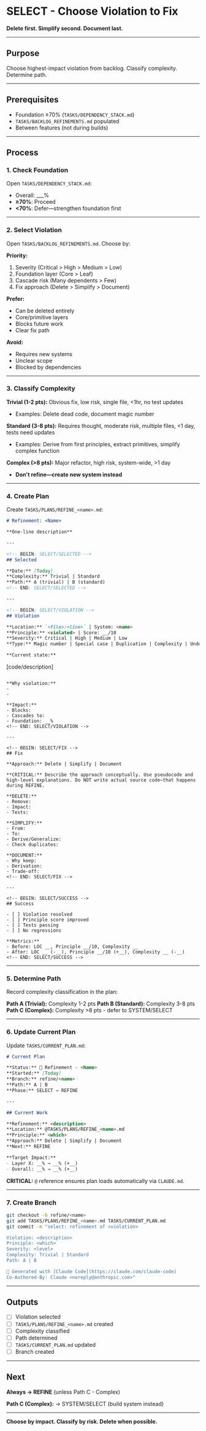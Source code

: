 # SELECT - Choose Violation to Fix

**Delete first. Simplify second. Document last.**

---

## Purpose

Choose highest-impact violation from backlog. Classify complexity. Determine path.

---

## Prerequisites

- Foundation ≥70% (`TASKS/DEPENDENCY_STACK.md`)
- `TASKS/BACKLOG_REFINEMENTS.md` populated
- Between features (not during builds)

---

## Process

### 1. Check Foundation

Open `TASKS/DEPENDENCY_STACK.md`:
- Overall: ___%
- **≥70%**: Proceed
- **<70%**: Defer—strengthen foundation first

---

### 2. Select Violation

Open `TASKS/BACKLOG_REFINEMENTS.md`. Choose by:

**Priority:**
1. Severity (Critical > High > Medium > Low)
2. Foundation layer (Core > Leaf)
3. Cascade risk (Many dependents > Few)
4. Fix approach (Delete > Simplify > Document)

**Prefer:**
- Can be deleted entirely
- Core/primitive layers
- Blocks future work
- Clear fix path

**Avoid:**
- Requires new systems
- Unclear scope
- Blocked by dependencies

---

### 3. Classify Complexity

**Trivial (1-2 pts):** Obvious fix, low risk, single file, <1hr, no test updates
- Examples: Delete dead code, document magic number

**Standard (3-8 pts):** Requires thought, moderate risk, multiple files, <1 day, tests need updates
- Examples: Derive from first principles, extract primitives, simplify complex function

**Complex (>8 pts):** Major refactor, high risk, system-wide, >1 day
- **Don't refine—create new system instead**

---

### 4. Create Plan

Create `TASKS/PLANS/REFINE_<name>.md`:

```markdown
# Refinement: <Name>

**One-line description**

---

<!-- BEGIN: SELECT/SELECTED -->
## Selected

**Date:** [Today]
**Complexity:** Trivial | Standard
**Path:** A (trivial) | B (standard)
<!-- END: SELECT/SELECTED -->

---

<!-- BEGIN: SELECT/VIOLATION -->
## Violation

**Location:** `<file>:<line>` | System: <name>
**Principle:** <violated> | Score: __/10
**Severity:** Critical | High | Medium | Low
**Type:** Magic number | Special case | Duplication | Complexity | Undocumented

**Current state:**
```
[code/description]
```

**Why violation:**
-
-

**Impact:**
- Blocks:
- Cascades to:
- Foundation: __%
<!-- END: SELECT/VIOLATION -->

---

<!-- BEGIN: SELECT/FIX -->
## Fix

**Approach:** Delete | Simplify | Document

**CRITICAL:** Describe the approach conceptually. Use pseudocode and high-level explanations. Do NOT write actual source code—that happens during REFINE.

**DELETE:**
- Remove:
- Impact:
- Tests:

**SIMPLIFY:**
- From:
- To:
- Derive/Generalize:
- Check duplicates:

**DOCUMENT:**
- Why keep:
- Derivation:
- Trade-off:
<!-- END: SELECT/FIX -->

---

<!-- BEGIN: SELECT/SUCCESS -->
## Success

- [ ] Violation resolved
- [ ] Principle score improved
- [ ] Tests passing
- [ ] No regressions

**Metrics:**
- Before: LOC __, Principle __/10, Complexity __
- After: LOC __ (-__), Principle __/10 (+__), Complexity __ (-__)
<!-- END: SELECT/SUCCESS -->
```

---

### 5. Determine Path

Record complexity classification in the plan:

**Path A (Trivial):** Complexity 1-2 pts
**Path B (Standard):** Complexity 3-8 pts
**Path C (Complex):** Complexity >8 pts - defer to SYSTEM/SELECT

---

### 6. Update Current Plan

Update `TASKS/CURRENT_PLAN.md`:

```markdown
# Current Plan

**Status:** 🔧 Refinement - <Name>
**Started:** [Today]
**Branch:** refine/<name>
**Path:** A | B
**Phase:** SELECT → REFINE

---

## Current Work

**Refinement:** <description>
**Location:** @TASKS/PLANS/REFINE_<name>.md
**Principle:** <which>
**Approach:** Delete | Simplify | Document
**Next:** REFINE

**Target Impact:**
- Layer X: __% → __% (+__)
- Overall: __% → __% (+__)
```

**CRITICAL:** `@` reference ensures plan loads automatically via `CLAUDE.md`.

---

### 7. Create Branch

```bash
git checkout -b refine/<name>
git add TASKS/PLANS/REFINE_<name>.md TASKS/CURRENT_PLAN.md
git commit -m "select: refinement of <violation>

Violation: <description>
Principle: <which>
Severity: <level>
Complexity: Trivial | Standard
Path: A | B

🤖 Generated with [Claude Code](https://claude.com/claude-code)
Co-Authored-By: Claude <noreply@anthropic.com>"
```

---

## Outputs

- [ ] Violation selected
- [ ] `TASKS/PLANS/REFINE_<name>.md` created
- [ ] Complexity classified
- [ ] Path determined
- [ ] `TASKS/CURRENT_PLAN.md` updated
- [ ] Branch created

---

## Next

**Always → REFINE** (unless Path C - Complex)

**Path C (Complex):** → SYSTEM/SELECT (build system instead)

---

**Choose by impact. Classify by risk. Delete when possible.**
